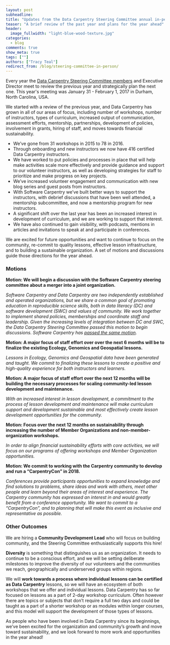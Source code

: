 ```yaml
---
layout: post
subheadline:
title: "Updates from the Data Carpentry Steering Committee annual in-person meeting"
teaser: "A brief review of the past year and plans for the year ahead"
header:
  image_fullwidth: "light-blue-wood-texture.jpg"
categories:
  - blog
comments: true
show_meta: true
tags: [""]
authors: ["Tracy Teal"]
redirect_from: /blog/steering-committee-in-person/
---
```


Every year the [Data Carpentry Steering Committee members](http://www.datacarpentry.org/people/) and Executive Director meet to review the previous year and strategically plan the next one. This year's meeting was January 31 - February 1, 2017 in Durham, North Carolina, USA.

We started with a review of the previous year, and Data Carpentry has grown in all of our areas of focus, including number of workshops, number of instructors, types of curriculum, increased output of communication, assessment efforts, mentorship, partnerships, development of policies, involvement in grants, hiring of staff, and moves towards financial sustainability.

- We’ve gone from 31 workshops in 2015 to 78 in 2016.
- Through onboarding and new instructors we now have 416 certified Data Carpentry instructors.
- We have worked to put policies and processes in place that will help make activities scale more effectively and provide guidance and support to our volunteer instructors, as well as developing strategies for staff to prioritize and make progress on key projects.
- We’ve increased volunteer engagement and communication with new blog series and guest posts from instructors.
- With Software Carpentry we’ve built better ways to support the instructors, with debrief discussions that have been well attended, a mentorship subcommittee, and now a mentorship program for new instructors.
- A significant shift over the last year has been an increased interest in development of curriculum, and we are working to support that interest.
- We have also continued to gain visibility, with podcasts, mentions in articles and invitations to speak at and participate in conferences.

We are excited for future opportunities and want to continue to focus on the community, re-commit to quality lessons, effective lesson infrastructure, and to building a sustainable organization. A set of motions and discussions guide those directions for the year ahead.

### Motions

**Motion: We will begin a discussion with the Software Carpentry steering committee
about a merger into a joint organization.**

*Software Carpentry and Data Carpentry are two independently established and operated organizations, but we share a common goal of promoting education in reproducible science skills, both in data literacy (DC) and software development (SWC) and values of community. We work together to implement shared policies, memberships and coordinate staff and leadership. Given the increasing levels of integration between DC and SWC, the Data Carpentry Steering Committee passed this motion to begin discussions. Software Carpentry has [passed the same motion](https://software-carpentry.org/blog/2017/02/merger-discussion.html).*

**Motion: A major focus of staff effort over over the next 6 months will be to finalize the
existing Ecology, Genomics and Geospatial lessons.**

*Lessons in Ecology, Genomics and Geospatial data have been generated and taught. We commit to finalizing these lessons to create a positive and high-quality experience for both instructors and learners.*

**Motion: A major focus of staff effort over the next 12 months will be building the
necessary processes for scaling community-led lesson development and maintenance.**

*With an increased interest in lesson development, a commitment to the process of lesson development and maintenance will make curriculum support and development sustainable and most effectively create lesson development opportunities for the community.*

**Motion: Focus over the next 12 months on sustainability through increasing the number of Member Organizations and non-member-organization workshops.**

*In order to align financial sustainability efforts with core activities, we will focus on our programs of offering workshops and Member Organization opportunities.*

**Motion: We commit to working with the Carpentry community to develop and run a
“CarpentryCon” in 2018.**

*Conferences provide participants opportunities to expand knowledge and find solutions to problems, share ideas and work with others, meet other people and learn beyond their areas of interest and experience.  The Carpentry community has expressed an interest in and would greatly benefit from a conference opportunity. We want to commit to a “CarpentryCon”, and to planning that will make this event as inclusive and representative as possible.*



### Other Outcomes

We are hiring a **Community Development Lead** who will focus on building community, and the Steering Committee enthusiastically supports this hire!

**Diversity** is something that distinguishes us as an organization. It needs to continue to be a conscious effort, and we will be setting deliberate milestones to improve the diversity of our volunteers and the communities we reach, geographically and underserved groups within regions.

We will **work towards a process where individual lessons can be certified as Data Carpentry** lessons, so we will have an ecosystem of both workshops that we offer and individual lessons. Data Carpentry has so far focused on lessons as a part of 2-day workshop curriculum. Often however there are topics or subjects that don’t require a full two days and could be taught as a part of a shorter workshop or as modules within longer courses, and this model will support the development of those types of lessons.

As people who have been involved in Data Carpentry since its beginnings, we’ve been excited for the organization and community’s growth and move toward sustainability, and we look forward to more work and opportunities in the year ahead!

